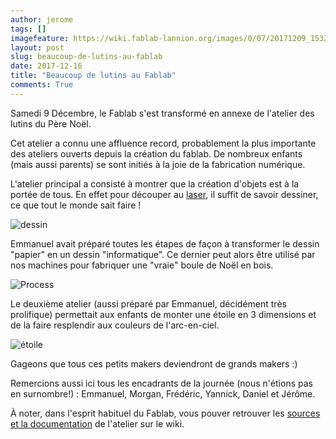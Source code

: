 ```yaml
---
author: jerome
tags: []
imagefeature: https://wiki.fablab-lannion.org/images/0/07/20171209_153201.jpg
layout: post
slug: beaucoup-de-lutins-au-fablab
date: 2017-12-16
title: "Beaucoup de lutins au Fablab"
comments: True
---
```

Samedi 9 Décembre, le Fablab s'est transformé en annexe de l'atelier des lutins du Père Noël.

Cet atelier a connu une affluence record, probablement la plus importante des ateliers ouverts depuis la création du fablab.
De nombreux enfants (mais aussi parents) se sont initiés à la joie de la fabrication numérique.

L'atelier principal a consisté à montrer que la création d'objets est à la portée de tous.
En effet pour découper au [laser](https://wiki.fablab-lannion.org/index.php?title=D%C3%A9coupeuse_laser_Keyland), il suffit de savoir dessiner, ce que tout le monde sait faire !

![dessin](https://wiki.fablab-lannion.org/images/b/ba/20171209_153154.jpg)

Emmanuel avait préparé toutes les étapes de façon à transformer le dessin "papier" en un dessin "informatique". Ce dernier peut alors être utilisé par nos machines pour fabriquer une "vraie" boule de Noël en bois.

![Process](https://wiki.fablab-lannion.org/images/thumb/4/4c/AtelierNoelProcess.jpg/800px-AtelierNoelProcess.jpg)

Le deuxième atelier (aussi préparé par Emmanuel, décidément très prolifique) permettait aux enfants de monter une étoile en 3 dimensions et de la faire resplendir aux couleurs de l'arc-en-ciel.

![étoile](https://wiki.fablab-lannion.org/images/8/8b/Etoilenoel.jpg)

Gageons que tous ces petits makers deviendront de grands makers :)

Remercions aussi ici tous les encadrants de la journée (nous n'étions pas en surnombre!) : Emmanuel, Morgan, Frédéric, Yannick, Daniel et Jérôme.

À noter, dans l'esprit habituel du Fablab, vous pouver retrouver les [sources et la documentation](https://wiki.fablab-lannion.org//index.php?title=AtelierNoel2017) de l'atelier sur le wiki.
